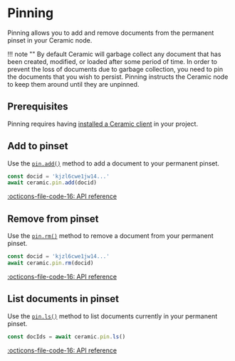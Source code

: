 # Pinning
Pinning allows you to add and remove documents from the permanent pinset in your Ceramic node.

!!! note "" 
    By default Ceramic will garbage collect any document that has been created, modified, or loaded after some period of time. In order to prevent the loss of documents due to garbage collection, you need to pin the documents that you wish to persist. Pinning instructs the Ceramic node to keep them around until they are unpinned.

## Prerequisites

Pinning requires having [installed a Ceramic client](installation.md) in your
project.

## Add to pinset
Use the [`pin.add()`]() method to add a document to your permanent pinset.

``` javascript
const docid = 'kjzl6cwe1jw14...'
await ceramic.pin.add(docid)
```

[:octicons-file-code-16: API reference]()

## Remove from pinset
Use the [`pin.rm()`]() method to remove a document from your permanent pinset.

``` javascript
const docid = 'kjzl6cwe1jw14...'
await ceramic.pin.rm(docid)
```

[:octicons-file-code-16: API reference]()

## List documents in pinset
Use the [`pin.ls()`]() method to list documents currently in your permanent pinset.

``` javascript
const docIds = await ceramic.pin.ls()
```

[:octicons-file-code-16: API reference]()

</br>
</br>
</br>

